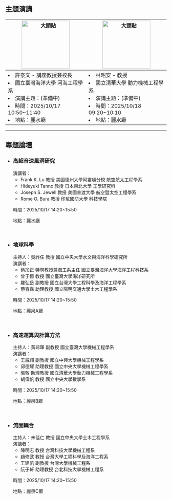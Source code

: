 

## 主題演講


<center>
    <body>
    <div class="table-wrapper">
        <table class="table">
            <thead>
                <tr>
                    <th style="width: 20%;"> <img src="./static/img/DSC00804P.jpg" alt="大頭貼" class = "speak-img"> </th>
                    <th style="width: 20%;"> <img src="./static/img/Chao-An-Lin.jpg" alt="大頭貼" class = "speak-img">  </th>
                </tr>
            </thead>
            <tbody>
                <tr>
                    <td>               
<li>許泰文 - 講座教授兼校長  </li>
<li>國立臺灣海洋大學 河海工程學系 </li> 
<li>演講主題：(準備中)  </li>
<li>時間：2025/10/17 10:50~11:40 </li>
<li>地點：麗水廳</li>
</td>
                    <td>
<li>林昭安 - 教授  </li>
<li>國立清華大學 動力機械工程學系   </li> 
<li>演講主題：(準備中)  </li>
<li>時間：2025/10/18 09:20~10:10  </li>
<li>地點：麗水廳</li>
</td>
                </tr>
            </tbody>
        </table>
    </div>
    </body>
</center>
<hr/>

## 專題論壇
* ### 高超音速風洞研究
    演講者：  
    * Frank K. Lu 教授 美國德州大學阿靈頓分校 航空航太工程學系
    * Hideyuki Tanno 教授 日本東北大學 工學研究科
    * Joseph S. Jewell 教授 美國普渡大學 航空暨太空工程學系
    * Rome O. Bura 教授 印尼國防大學 科技學院
    
    時間：2025/10/17 14:20~15:50
    
    地點：麗水廳  
</br>

* ### 地球科學
    主持人：吳祚任 教授 國立中央大學水文與海洋科學研究所  
    演講者：
    * 蔡加正 特聘教授兼海工系主任 國立臺灣海洋大學海洋工程科技系  
    * 曾于恒 教授 國立臺灣大學海洋研究所  
    * 羅弘岳 副教授 國立台灣大學工程科學及海洋工程學系  
    * 蔡育霖 助理教授 國立陽明交通大學土木工程學系  
    
    時間：2025/10/17 14:20~15:50
    
    地點：麗泉A廳  
</br>

* ### 高速運算與計算方法  
    主持人：黃琮暉 副教授 國立臺灣大學機械工程學系  
    演講者：
    * 王威翔 副教授 國立中興大學機械工程學系
    * 邱德耀 助理教授 國立中央大學機械工程學系
    * 張敬 助理教授 國立清華大學動力機械工程學系
    * 胡偉帆 教授 國立中央大學數學系  
    
    時間：2025/10/17 14:20~15:50 

    地點：麗泉B廳 
</br>

* ### 流固耦合  
    主持人：朱佳仁 教授	國立中央大學土木工程學系  
    演講者：
    * 陳明志 教授 台灣科技大學機械工程系
    * 趙修武 教授 台灣大學工程科學及海洋工程系
    * 王建凱 副教授 台灣大學機械工程系
    * 阮于軒 助理教授 台北科技大學機械工程系  
    
    時間：2025/10/17 14:20~15:50 
    
    地點：麗泉C廳  




<style>
    .speak-img {
        width: 150px;
        height: auto;
    }

    p {
        margin-bottom: 0;
    }
    /* 只影響 Markdown 區域的所有表格 --------------------------- */

      /* ============  外框（負責寬度、圓角、陰影、捲軸） ============ */
      .table-wrapper{
      width:fit-content;     /* 寬度 = 內容本身 (表格) 
      /*width:100vw;*/
      margin: center;         
      border: 0.1vh solidrgba(213, 213, 213, 0.45);
      border-radius: 0.5vh;

      }

    .md-content table,
    #markdown-container table{
      width: 100%;                /* 撐到跟外框一樣寬 */
      /*border-collapse: collapse;   表頭／內容線條連在一起 */
      overflow:auto;

      font-family:"Segoe UI",Roboto,"Helvetica Neue",Arial,"Noto Sans",sans-serif;
      font-size:1rem;                     /* 16px，可視需要調整 */
      color:#333;
    }

    /* 表頭 ---------------------------------------------------- */
    .md-content th,
    #markdown-container th{
      font-weight:600;
      font-size:3.5vh;                  /* 稍大一點 */
      padding:1vh 3vh;
      text-align:left;                    /* 日期欄靠左 */
      /*border-bottom:0.4vh solid rgb(192, 192, 192);     粗底線 */
      background-color: transparent;
    }
    .md-content th,
    #markdown-container th:not(:first-child){    
      text-align:left;
      }


    /* 表格內容 ------------------------------------------------ */
    .md-content td,
    #markdown-container td{
      font-size:3.5vh; 
      padding:1vh 3vh;
      
      background-color: transparent;  
      text-align:left; 
    }
      /* 表頭：金額欄改右對齊 */


      /* 最後一列不需要底線 */
      .md-content tr,
      #markdown-container .table tr:last-child td{
      border-bottom:none;
      }

    /* 表格過寬時的橫向捲軸 ------------------------------------ */
    .md-content table,
    #markdown-container table{
      display: block;
      overflow-x: auto;            /* 出現 scroll bar → 手機也不會被撐破版 */
      white-space: nowrap;         /* 視需要可拿掉；拿掉就會自動換行 */
    }
    td:nth-child(1), th:nth-child(1),td:nth-child(2), th:nth-child(2) { /*自動換行*/
      white-space: normal;
      } 


    /* Invited-Scholars */
    .md-content table,
    #markdown-container .invited-scholars th{
      font-size: 1rem;
      border-width: 1px;
    }

    .md-content table,
    #markdown-container .invited-scholars td{
      font-size: 1rem;
      border-width: 1px;
    }

</style>